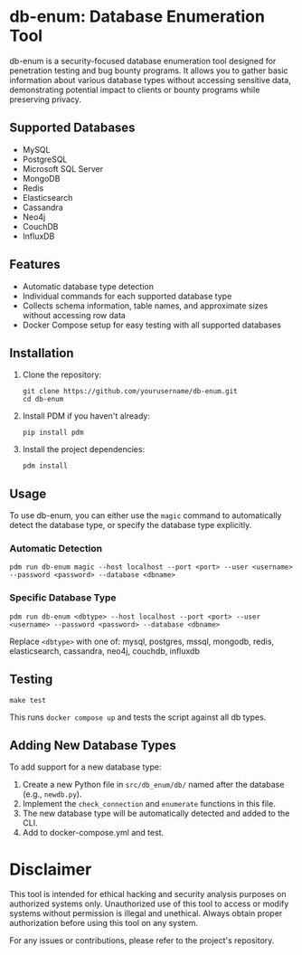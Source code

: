 # db-enum: Database Enumeration Tool

db-enum is a security-focused database enumeration tool designed for penetration testing and bug bounty programs. It allows you to gather basic information about various database types without accessing sensitive data, demonstrating potential impact to clients or bounty programs while preserving privacy.

## Supported Databases

- MySQL
- PostgreSQL
- Microsoft SQL Server
- MongoDB
- Redis
- Elasticsearch
- Cassandra
- Neo4j
- CouchDB
- InfluxDB

## Features

- Automatic database type detection
- Individual commands for each supported database type
- Collects schema information, table names, and approximate sizes without accessing row data
- Docker Compose setup for easy testing with all supported databases

## Installation

1. Clone the repository:

   ```
   git clone https://github.com/yourusername/db-enum.git
   cd db-enum
   ```

2. Install PDM if you haven't already:

   ```
   pip install pdm
   ```

3. Install the project dependencies:
   ```
   pdm install
   ```

## Usage

To use db-enum, you can either use the `magic` command to automatically detect the database type, or specify the database type explicitly.

### Automatic Detection

```
pdm run db-enum magic --host localhost --port <port> --user <username> --password <password> --database <dbname>
```

### Specific Database Type

```
pdm run db-enum <dbtype> --host localhost --port <port> --user <username> --password <password> --database <dbname>
```

Replace `<dbtype>` with one of: mysql, postgres, mssql, mongodb, redis, elasticsearch, cassandra, neo4j, couchdb, influxdb

## Testing

```
make test
```

This runs `docker compose up` and tests the script against all db types.

## Adding New Database Types

To add support for a new database type:

1. Create a new Python file in `src/db_enum/db/` named after the database (e.g., `newdb.py`).
2. Implement the `check_connection` and `enumerate` functions in this file.
3. The new database type will be automatically detected and added to the CLI.
4. Add to docker-compose.yml and test.

# Disclaimer

This tool is intended for ethical hacking and security analysis purposes on authorized systems only. Unauthorized use of this tool to access or modify systems without permission is illegal and unethical. Always obtain proper authorization before using this tool on any system.

For any issues or contributions, please refer to the project's repository.
